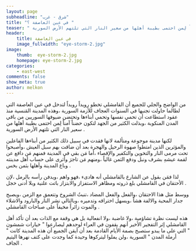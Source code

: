 ```yaml
---
layout: page
subheadline: "شرق - غرب"
title: "في عين العاصفة ؟ "
teaser: " من الواضح والجلي للجميع أن القامشلي تخطو رويداً رويداً لتدخل في عين العاصفة التي لطالما حاولت تجنبها في السنوات العجاف للأزمة السورية ،وهذه المدينة المَنسية منذ عقود استطاعت أن تحمي نفسها وتحمي أبناءها وتحتضن ضيوفها السوريين من باقي المدن المنكوبة ،وبذلت الكثير من الجهد لتكون حضناً آمناً لِمن احتمى بطيبة أهلها من سعير النار التي تلتهم الأرض السورية ."
header:
    title: في عين العاصفة
    image_fullwidth: "eye-storm-2.jpg"
image:
    thumb:  eye-storm-2.jpg
    homepage: eye-storm-2.jpg
categories:
    - east-west
comments: false
show_meta: true
author: melkon
---
```

من الواضح والجلي للجميع أن القامشلي تخطو رويداً رويداً لتدخل في عين العاصفة التي لطالما حاولت تجنبها في السنوات العجاف للأزمة السورية ،وهذه المدينة المَنسية منذ عقود استطاعت أن تحمي نفسها وتحمي أبناءها وتحتضن ضيوفها السوريين من باقي المدن المنكوبة ،وبذلت الكثير من الجهد لتكون حضناً آمناً لِمن احتمى بطيبة أهلها من سعير النار التي تلتهم الأرض السورية .

لكنها مدينة موجوعة ومتألمة لانها فقدت في سبيل ذلك الكثير من أبناءها الفاعلين والمؤثرين الذين امتطوا صهوة الرحيل والهجرة بعد أن ضاقت بهم سبل العيش ،وأصبحوا تحت مرمى النار والتخوين والتكفير والإقصاء ،أما مَن بقي في المدينة فمنهم مَن دافع عن لقمة عيشهِ بشرف ونبل ودفع الثمن غالياً ،ومنهم مَن تاجرَ وأثرى على حساب أهل مدينته وباع المدينة وأهلها بثمن بخس .

لذا فمَن بقول عن الشارع بالقامشلي أنه هادىء ،فهو واهم ،ويدفن رأسه بالرمل ،لإن الأحتقان في القامشلي بلغ ذروته ومظاهر الاستفزاز والابتزاز باتت علنية وبلا أدنى
خجل .

ووسط مثل هذا الاحتقان ،والفعل والفعل المضاد ،تنبتُ الشروخ وتتعمق مع الزمن ،ويصبح جدار المحبة والالفة هشاً ،ويسهل اختراقه وتدميره ،وبالتالي نشر النار والبارود والاشلاء والموت زائراً مخيفاً على صباحات القامشلي .

هذه ليست نظرة تشاؤمية ،ولا غاضبة ،ولا انفعالية بل هي وقفة مع الذات بعد أن تأكد أهل القامشلي إثر التفجير  الأخير أنهم يقفون في العراء لوحدهم ليصارعوا " خيارات شمشون " التي على ما يبدو ستصبح بصمة الأيام القادمة بعد أن أيقن الجميع أن هذه المدينة كانت " أرملة المدن " السورية ،ولن يملوا ليتركوها وحيدة كما وجدت على كتف نهرها اليتيم الجاف .
